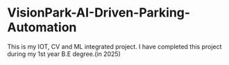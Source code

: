 # VisionPark-AI-Driven-Parking-Automation
This is my IOT, CV and ML integrated project. I have completed this project during my 1st year B.E degree.(in 2025)

